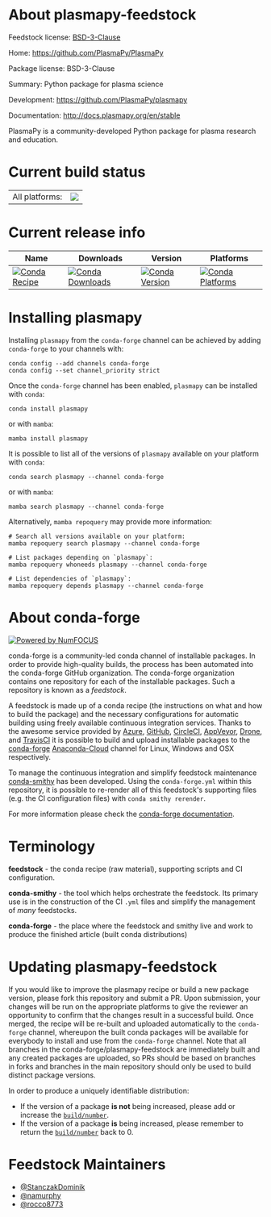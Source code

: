 About plasmapy-feedstock
========================

Feedstock license: [BSD-3-Clause](https://github.com/conda-forge/plasmapy-feedstock/blob/main/LICENSE.txt)

Home: https://github.com/PlasmaPy/PlasmaPy

Package license: BSD-3-Clause

Summary: Python package for plasma science

Development: https://github.com/PlasmaPy/plasmapy

Documentation: http://docs.plasmapy.org/en/stable

PlasmaPy is a community-developed Python package for plasma research and education.

Current build status
====================


<table><tr><td>All platforms:</td>
    <td>
      <a href="https://dev.azure.com/conda-forge/feedstock-builds/_build/latest?definitionId=6860&branchName=main">
        <img src="https://dev.azure.com/conda-forge/feedstock-builds/_apis/build/status/plasmapy-feedstock?branchName=main">
      </a>
    </td>
  </tr>
</table>

Current release info
====================

| Name | Downloads | Version | Platforms |
| --- | --- | --- | --- |
| [![Conda Recipe](https://img.shields.io/badge/recipe-plasmapy-green.svg)](https://anaconda.org/conda-forge/plasmapy) | [![Conda Downloads](https://img.shields.io/conda/dn/conda-forge/plasmapy.svg)](https://anaconda.org/conda-forge/plasmapy) | [![Conda Version](https://img.shields.io/conda/vn/conda-forge/plasmapy.svg)](https://anaconda.org/conda-forge/plasmapy) | [![Conda Platforms](https://img.shields.io/conda/pn/conda-forge/plasmapy.svg)](https://anaconda.org/conda-forge/plasmapy) |

Installing plasmapy
===================

Installing `plasmapy` from the `conda-forge` channel can be achieved by adding `conda-forge` to your channels with:

```
conda config --add channels conda-forge
conda config --set channel_priority strict
```

Once the `conda-forge` channel has been enabled, `plasmapy` can be installed with `conda`:

```
conda install plasmapy
```

or with `mamba`:

```
mamba install plasmapy
```

It is possible to list all of the versions of `plasmapy` available on your platform with `conda`:

```
conda search plasmapy --channel conda-forge
```

or with `mamba`:

```
mamba search plasmapy --channel conda-forge
```

Alternatively, `mamba repoquery` may provide more information:

```
# Search all versions available on your platform:
mamba repoquery search plasmapy --channel conda-forge

# List packages depending on `plasmapy`:
mamba repoquery whoneeds plasmapy --channel conda-forge

# List dependencies of `plasmapy`:
mamba repoquery depends plasmapy --channel conda-forge
```


About conda-forge
=================

[![Powered by
NumFOCUS](https://img.shields.io/badge/powered%20by-NumFOCUS-orange.svg?style=flat&colorA=E1523D&colorB=007D8A)](https://numfocus.org)

conda-forge is a community-led conda channel of installable packages.
In order to provide high-quality builds, the process has been automated into the
conda-forge GitHub organization. The conda-forge organization contains one repository
for each of the installable packages. Such a repository is known as a *feedstock*.

A feedstock is made up of a conda recipe (the instructions on what and how to build
the package) and the necessary configurations for automatic building using freely
available continuous integration services. Thanks to the awesome service provided by
[Azure](https://azure.microsoft.com/en-us/services/devops/), [GitHub](https://github.com/),
[CircleCI](https://circleci.com/), [AppVeyor](https://www.appveyor.com/),
[Drone](https://cloud.drone.io/welcome), and [TravisCI](https://travis-ci.com/)
it is possible to build and upload installable packages to the
[conda-forge](https://anaconda.org/conda-forge) [Anaconda-Cloud](https://anaconda.org/)
channel for Linux, Windows and OSX respectively.

To manage the continuous integration and simplify feedstock maintenance
[conda-smithy](https://github.com/conda-forge/conda-smithy) has been developed.
Using the ``conda-forge.yml`` within this repository, it is possible to re-render all of
this feedstock's supporting files (e.g. the CI configuration files) with ``conda smithy rerender``.

For more information please check the [conda-forge documentation](https://conda-forge.org/docs/).

Terminology
===========

**feedstock** - the conda recipe (raw material), supporting scripts and CI configuration.

**conda-smithy** - the tool which helps orchestrate the feedstock.
                   Its primary use is in the construction of the CI ``.yml`` files
                   and simplify the management of *many* feedstocks.

**conda-forge** - the place where the feedstock and smithy live and work to
                  produce the finished article (built conda distributions)


Updating plasmapy-feedstock
===========================

If you would like to improve the plasmapy recipe or build a new
package version, please fork this repository and submit a PR. Upon submission,
your changes will be run on the appropriate platforms to give the reviewer an
opportunity to confirm that the changes result in a successful build. Once
merged, the recipe will be re-built and uploaded automatically to the
`conda-forge` channel, whereupon the built conda packages will be available for
everybody to install and use from the `conda-forge` channel.
Note that all branches in the conda-forge/plasmapy-feedstock are
immediately built and any created packages are uploaded, so PRs should be based
on branches in forks and branches in the main repository should only be used to
build distinct package versions.

In order to produce a uniquely identifiable distribution:
 * If the version of a package **is not** being increased, please add or increase
   the [``build/number``](https://docs.conda.io/projects/conda-build/en/latest/resources/define-metadata.html#build-number-and-string).
 * If the version of a package **is** being increased, please remember to return
   the [``build/number``](https://docs.conda.io/projects/conda-build/en/latest/resources/define-metadata.html#build-number-and-string)
   back to 0.

Feedstock Maintainers
=====================

* [@StanczakDominik](https://github.com/StanczakDominik/)
* [@namurphy](https://github.com/namurphy/)
* [@rocco8773](https://github.com/rocco8773/)

